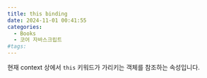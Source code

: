 ```yaml
---
title: this binding
date: 2024-11-01 00:41:55
categories:
  - Books
  - 코어 자바스크립트
#tags:
---
```

현재 context 상에서 `this` 키워드가 가리키는 객체를 참조하는 속성입니다.
